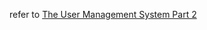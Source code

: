 refer to [The User Management System Part 2](http://practicalsymfony.com/chapter-7-the-user-management-system-part-2/)
